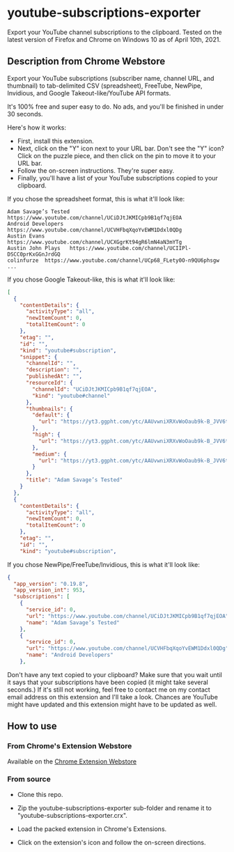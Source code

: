 # youtube-subscriptions-exporter

Export your YouTube channel subscriptions to the clipboard. Tested on the latest version of Firefox and Chrome on Windows 10 as of April 10th, 2021.

## Description from Chrome Webstore

Export your YouTube subscriptions (subscriber name, channel URL, and thumbnail) to tab-delimited CSV (spreadsheet), FreeTube, NewPipe, Invidious, and Google Takeout-like/YouTube API formats.

It's 100% free and super easy to do. No ads, and you'll be finished in under 30 seconds.

Here's how it works:
- First, install this extension.
- Next, click on the "Y" icon next to your URL bar. Don't see the "Y" icon? Click on the puzzle piece, and then click on the pin to move it to your URL bar.
- Follow the on-screen instructions. They're super easy.
- Finally, you'll have a list of your YouTube subscriptions copied to your clipboard.

If you chose the spreadsheet format, this is what it'll look like:

```
Adam Savage’s Tested	https://www.youtube.com/channel/UCiDJtJKMICpb9B1qf7qjEOA
Android Developers	https://www.youtube.com/channel/UCVHFbqXqoYvEWM1Ddxl0QDg
Austin Evans	https://www.youtube.com/channel/UCXGgrKt94gR6lmN4aN3mYTg
Austin John Plays	https://www.youtube.com/channel/UCIIPl-DSCC0prKxGGnJrdGQ
colinfurze	https://www.youtube.com/channel/UCp68_FLety0O-n9QU6phsgw
...
```

If you chose Google Takeout-like, this is what it'll look like:

```json
[
  {
    "contentDetails": {
      "activityType": "all",
      "newItemCount": 0,
      "totalItemCount": 0
    },
    "etag": "",
    "id": "",
    "kind": "youtube#subscription",
    "snippet": {
      "channelId": "",
      "description": "",
      "publishedAt": "",
      "resourceId": {
        "channelId": "UCiDJtJKMICpb9B1qf7qjEOA",
        "kind": "youtube#channel"
      },
      "thumbnails": {
        "default": {
          "url": "https://yt3.ggpht.com/ytc/AAUvwniXRXvWoOaub9k-B_JVV6tzlXv4LZq-_RIbM5ks3A=s88-c-k-c0x00ffffff-no-rj"
        },
        "high": {
          "url": "https://yt3.ggpht.com/ytc/AAUvwniXRXvWoOaub9k-B_JVV6tzlXv4LZq-_RIbM5ks3A=s88-c-k-c0x00ffffff-no-rj"
        },
        "medium": {
          "url": "https://yt3.ggpht.com/ytc/AAUvwniXRXvWoOaub9k-B_JVV6tzlXv4LZq-_RIbM5ks3A=s88-c-k-c0x00ffffff-no-rj"
        }
      },
      "title": "Adam Savage’s Tested"
    }
  },
  {
    "contentDetails": {
      "activityType": "all",
      "newItemCount": 0,
      "totalItemCount": 0
    },
    "etag": "",
    "id": "",
    "kind": "youtube#subscription",
```

If you chose NewPipe/FreeTube/Invidious, this is what it'll look like:
```json
{
  "app_version": "0.19.8",
  "app_version_int": 953,
  "subscriptions": [
    {
      "service_id": 0,
      "url": "https://www.youtube.com/channel/UCiDJtJKMICpb9B1qf7qjEOA",
      "name": "Adam Savage’s Tested"
    },
    {
      "service_id": 0,
      "url": "https://www.youtube.com/channel/UCVHFbqXqoYvEWM1Ddxl0QDg",
      "name": "Android Developers"
    },
```

Don't have any text copied to your clipboard? Make sure that you wait until it says that your subscriptions have been copied (it might take several seconds.) If it's still not working, feel free to contact me on my contact email address on this extension and I'll take a look. Chances are YouTube might have updated and this extension might have to be updated as well.


## How to use

### From Chrome's Extension Webstore

Available on the [Chrome Extension Webstore](https://chrome.google.com/webstore/detail/youtube-subscriptions-exp/dhpojdmnffaocepmljcdcongdmkjblan)

### From source

- Clone this repo.

- Zip the youtube-subscriptions-exporter sub-folder and rename it to "youtube-subscriptions-exporter.crx".

- Load the packed extension in Chrome's Extensions.

- Click on the extension's icon and follow the on-screen directions.
